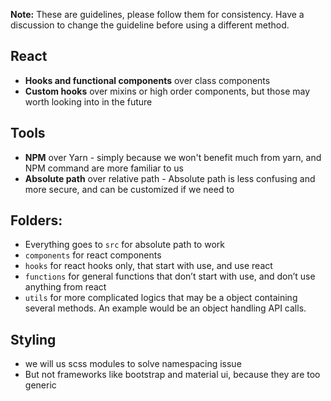 **Note:** These are guidelines, please follow them for consistency. Have a discussion to change the guideline before using a different method.



## React

- **Hooks and functional components** over class components
- **Custom hooks** over mixins or high order components, but those may worth looking into in the future



## Tools

- **NPM** over Yarn - simply because we won't benefit much from yarn, and NPM command are more familiar to us
- **Absolute path** over relative path - Absolute path is less confusing and more secure, and can be customized if we need to



## Folders:

- Everything goes to `src` for absolute path to work
- `components` for react components
- `hooks` for react hooks only, that start with use, and use react
- `functions` for general functions that don’t start with use, and don’t use anything from react
- `utils` for more complicated logics that may be a object containing several methods. An example would be an object handling API calls.



## Styling

- we will us scss modules to solve namespacing issue
- But not frameworks like bootstrap and material ui, because they are too generic